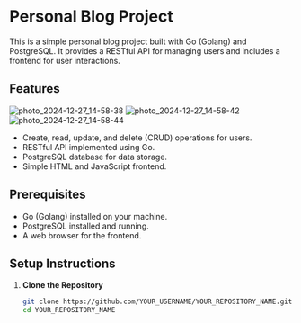# Personal Blog Project

This is a simple personal blog project built with Go (Golang) and PostgreSQL. It provides a RESTful API for managing users and includes a frontend for user interactions.

## Features
![photo_2024-12-27_14-58-38](https://github.com/user-attachments/assets/2d6860e4-ad50-45af-aa6a-0ac5a969551a)
![photo_2024-12-27_14-58-42](https://github.com/user-attachments/assets/54620497-e87a-4d7f-88cc-533e5a9a2b97)
![photo_2024-12-27_14-58-44](https://github.com/user-attachments/assets/48aaecc6-ce39-4794-bffb-2fc0818a608d)

- Create, read, update, and delete (CRUD) operations for users.
- RESTful API implemented using Go.
- PostgreSQL database for data storage.
- Simple HTML and JavaScript frontend.

## Prerequisites

- Go (Golang) installed on your machine.
- PostgreSQL installed and running.
- A web browser for the frontend.

## Setup Instructions

1. **Clone the Repository**
   ```bash
   git clone https://github.com/YOUR_USERNAME/YOUR_REPOSITORY_NAME.git
   cd YOUR_REPOSITORY_NAME
